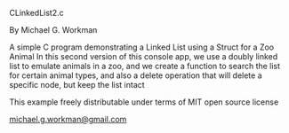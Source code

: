 
CLinkedList2.c

By Michael G. Workman

A simple C program demonstrating a Linked List using a Struct for a Zoo Animal
In this second version of this console app, we use a doubly linked list to emulate
animals in a zoo, and we create a function to search the list for certain animal types,
and also a delete operation that will delete a specific node, but keep the list intact

This example freely distributable under terms of MIT open source license

michael.g.workman@gmail.com
